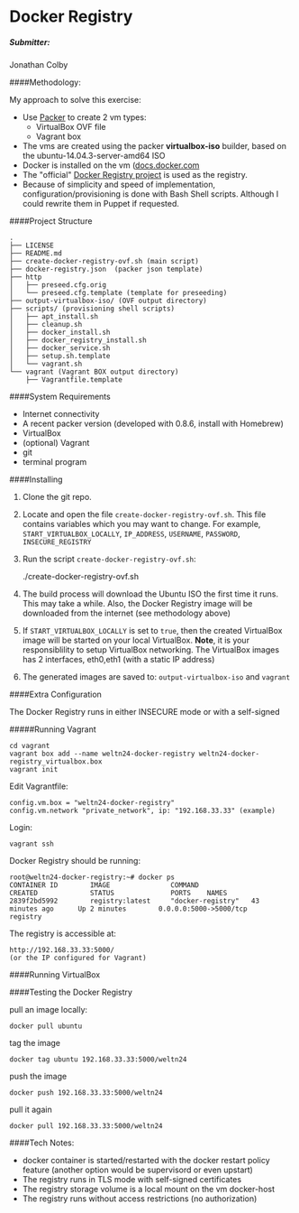 Docker Registry
===============

##### Submitter:

Jonathan Colby




####Methodology:

My approach to solve this exercise:

- Use [Packer](https://packer.io/) to create 2 vm types:
  - VirtualBox OVF file
  - Vagrant box
- The vms are created using the packer **virtualbox-iso** builder, based on the ubuntu-14.04.3-server-amd64 ISO
- Docker is installed on the vm ([docs.docker.com](https://docs.docker.com/engine/installation/ubuntulinux/)
- The "official" [Docker Registry project](https://github.com/docker/distribution/blob/master/docs/deploying.md) is used as the registry.
- Because of simplicity and speed of implementation, configuration/provisioning is done with Bash Shell scripts. Although I could rewrite them in Puppet if requested. 

####Project Structure

	.
	├── LICENSE
	├── README.md
	├── create-docker-registry-ovf.sh (main script)
	├── docker-registry.json  (packer json template)
	├── http
	│   ├── preseed.cfg.orig
	│   └── preseed.cfg.template (template for preseeding)
	├── output-virtualbox-iso/ (OVF output directory)
	├── scripts/ (provisioning shell scripts)
	│   ├── apt_install.sh
	│   ├── cleanup.sh
	│   ├── docker_install.sh
	│   ├── docker_registry_install.sh
	│   ├── docker_service.sh
	│   ├── setup.sh.template
	│   └── vagrant.sh
	└── vagrant (Vagrant BOX output directory)
    	├── Vagrantfile.template
	

####System Requirements

- Internet connectivity
- A recent packer version (developed with 0.8.6, install with Homebrew)
- VirtualBox
- (optional) Vagrant
- git
- terminal program

####Installing

1. Clone the git repo.

2. Locate and open the file `create-docker-registry-ovf.sh`. This file contains variables which you may want to change. For example, `START_VIRTUALBOX_LOCALLY`, `IP_ADDRESS`, `USERNAME`, `PASSWORD`, `INSECURE_REGISTRY`

3. Run the script `create-docker-registry-ovf.sh`:
	
    ./create-docker-registry-ovf.sh
    
4. The build process will download the Ubuntu ISO the first time it runs.  This may take a while.  Also, the Docker Registry image will be downloaded from the internet (see methodology above)

5. If `START_VIRTUALBOX_LOCALLY` is set to `true`, then the created VirtualBox image will be started on your local VirtualBox.  **Note**, it is your responsiblility to setup VirtualBox networking.  The VirtualBox images has 2 interfaces, eth0,eth1 (with a static IP address)

6. The generated images are saved to:  `output-virtualbox-iso` and `vagrant`
	
####Extra Configuration

The Docker Registry runs in either INSECURE mode or with a self-signed 

#####Running Vagrant

	cd vagrant
	vagrant box add --name weltn24-docker-registry weltn24-docker-registry_virtualbox.box
	vagrant init
	
Edit Vagrantfile: 
	
	config.vm.box = "weltn24-docker-registry"
	config.vm.network "private_network", ip: "192.168.33.33" (example)	

Login:

	vagrant ssh
	
Docker Registry should be running:

	root@weltn24-docker-registry:~# docker ps
	CONTAINER ID        IMAGE               COMMAND             	CREATED             STATUS              PORTS    NAMES
	2839f2bd5992        registry:latest     "docker-registry"   43 	minutes ago      Up 2 minutes        0.0.0.0:5000->5000/tcp   	registry
	
The registry is accessible at:

	http://192.168.33.33:5000/
	(or the IP configured for Vagrant)
	

####Running VirtualBox




####Testing the Docker Registry

pull an image locally:

	docker pull ubuntu

tag the image

	docker tag ubuntu 192.168.33.33:5000/weltn24
	
push the image

	docker push 192.168.33.33:5000/weltn24

pull it again

	docker pull 192.168.33.33:5000/weltn24
	

####Tech Notes:

 - docker container is started/restarted with the docker restart policy feature (another option would be supervisord or even upstart)
 - The registry runs in TLS mode with self-signed certificates
 - The registry storage volume is a local mount on the vm docker-host
 - The registry runs without access restrictions (no authorization)
 
 




